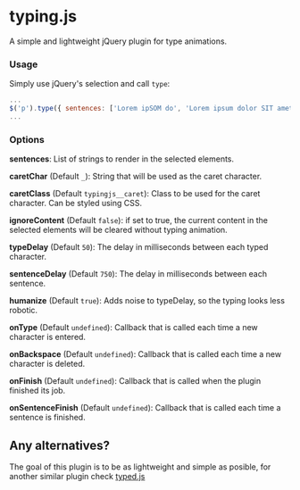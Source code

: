 # typing.js

A simple and lightweight jQuery plugin for type animations.

### Usage

Simply use jQuery's selection and call `type`:

```javascript
...
$('p').type({ sentences: ['Lorem ipSOM do', 'Lorem ipsum dolor SIT amet', 'Lorem ipsum dolor sit amet']});
...
```

### Options

**sentences**: List of strings to render in the selected elements.

**caretChar** (Default `_`): String that will be used as the caret character.

**caretClass** (Default `typingjs__caret`): Class to be used for the caret character. Can be styled using CSS.

**ignoreContent** (Default `false`): if set to true, the current content in the selected elements will be cleared without typing animation.

**typeDelay** (Default `50`): The delay in milliseconds between each typed character.

**sentenceDelay** (Default `750`): The delay in milliseconds between each sentence.

**humanize** (Default `true`): Adds noise to typeDelay, so the typing looks less robotic.

**onType** (Default `undefined`): Callback that is called each time a new character is entered.

**onBackspace** (Default `undefined`): Callback that is called each time a new character is deleted.

**onFinish** (Default `undefined`): Callback that is called when the plugin finished its job.

**onSentenceFinish** (Default `undefined`): Callback that is called each time a sentence is finished.

## Any alternatives?

The goal of this plugin is to be as lightweight and simple as posible, for another similar plugin check [typed.js](https://github.com/mattboldt/typed.js/)
